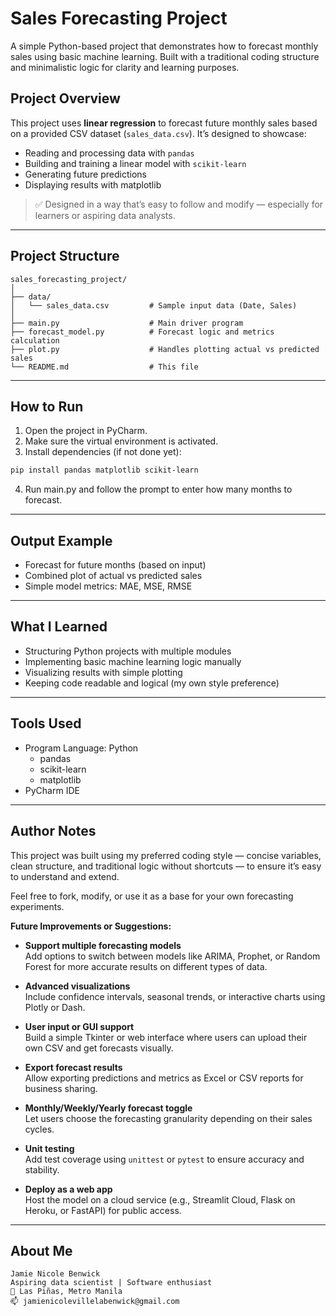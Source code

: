 # Sales Forecasting Project

A simple Python-based project that demonstrates how to forecast monthly sales using basic machine learning. Built with a traditional coding structure and minimalistic logic for clarity and learning purposes.

## Project Overview

This project uses **linear regression** to forecast future monthly sales based on a provided CSV dataset (`sales_data.csv`). It’s designed to showcase:

- Reading and processing data with `pandas`
- Building and training a linear model with `scikit-learn`
- Generating future predictions
- Displaying results with matplotlib

> ✅ Designed in a way that’s easy to follow and modify — especially for learners or aspiring data analysts.

---

## Project Structure


```text
sales_forecasting_project/
│
├── data/
│   └── sales_data.csv         # Sample input data (Date, Sales)
│
├── main.py                    # Main driver program
├── forecast_model.py          # Forecast logic and metrics calculation
├── plot.py                    # Handles plotting actual vs predicted sales
└── README.md                  # This file
```

---

## How to Run

1. Open the project in PyCharm.
2. Make sure the virtual environment is activated.
3. Install dependencies (if not done yet):

```bash
pip install pandas matplotlib scikit-learn
```
4. Run main.py and follow the prompt to enter how many months to forecast.

---

## Output Example
- Forecast for future months (based on input)
- Combined plot of actual vs predicted sales
- Simple model metrics: MAE, MSE, RMSE

---

## What I Learned
- Structuring Python projects with multiple modules
- Implementing basic machine learning logic manually
- Visualizing results with simple plotting
- Keeping code readable and logical (my own style preference)

---

## Tools Used
- Program Language: Python
    - pandas
    - scikit-learn
    - matplotlib
- PyCharm IDE

---

## Author Notes
This project was built using my preferred coding style — concise variables, clean structure, and traditional logic without shortcuts — to ensure it’s easy to understand and extend.

Feel free to fork, modify, or use it as a base for your own forecasting experiments.

**Future Improvements or Suggestions:**
- **Support multiple forecasting models**  
  Add options to switch between models like ARIMA, Prophet, or Random Forest for more accurate results on different types of data.

- **Advanced visualizations**  
  Include confidence intervals, seasonal trends, or interactive charts using Plotly or Dash.

- **User input or GUI support**  
  Build a simple Tkinter or web interface where users can upload their own CSV and get forecasts visually.

- **Export forecast results**  
  Allow exporting predictions and metrics as Excel or CSV reports for business sharing.

- **Monthly/Weekly/Yearly forecast toggle**  
  Let users choose the forecasting granularity depending on their sales cycles.

- **Unit testing**  
  Add test coverage using `unittest` or `pytest` to ensure accuracy and stability.

- **Deploy as a web app**  
  Host the model on a cloud service (e.g., Streamlit Cloud, Flask on Heroku, or FastAPI) for public access.


---

## About Me
    Jamie Nicole Benwick
    Aspiring data scientist | Software enthusiast
    📍 Las Piñas, Metro Manila
    📫 jamienicolevillelabenwick@gmail.com


